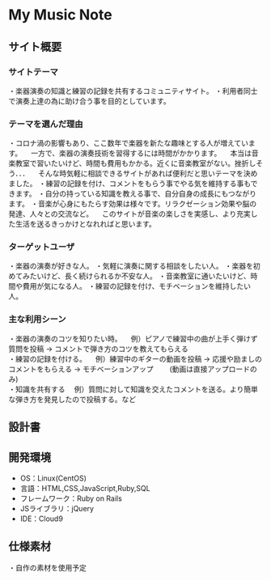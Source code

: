 # My Music Note

## サイト概要
### サイトテーマ
 ・楽器演奏の知識と練習の記録を共有するコミュニティサイト。
 ・利用者同士で演奏上達の為に助け合う事を目的としています。

### テーマを選んだ理由
 ・コロナ渦の影響もあり、ここ数年で楽器を新たな趣味とする人が増えています。
  &emsp;一方で、楽器の演奏技術を習得するには時間がかかります。
  &emsp;本当は音楽教室で習いたいけど、時間も費用もかかる。近くに音楽教室がない。挫折しそう．．．
  &emsp;そんな時気軽に相談できるサイトがあれば便利だと思いテーマを決めました。
 ・練習の記録を付け、コメントをもらう事でやる気を維持する事もできます。
 ・自分の持っている知識を教える事で、自分自身の成長にもつながります。
 ・音楽が心身にもたらす効果は様々です。リラクゼーション効果や脳の発達、人々との交流など。
  &emsp;このサイトが音楽の楽しさを実感し、より充実した生活を送るきっかけとなれればと思います。

### ターゲットユーザ
 ・楽器の演奏が好きな人。
 ・気軽に演奏に関する相談をしたい人。
 ・楽器を初めてみたいけど、長く続けられるか不安な人。
 ・音楽教室に通いたいけど、時間や費用が気になる人。
 ・練習の記録を付け、モチベーションを維持したい人。

### 主な利用シーン
 ・楽器の演奏のコツを知りたい時。
  &emsp;例）ピアノで練習中の曲が上手く弾けず質問を投稿 → コメントで弾き方のコツを教えてもらえる
  <br>
 ・練習の記録を付ける。
  &emsp;例）練習中のギターの動画を投稿 → 応援や励ましのコメントをもらえる → モチベーションアップ
  &emsp;&emsp;(動画は直接アップロードのみ)
  <br>
 ・知識を共有する
  &emsp;例）質問に対して知識を交えたコメントを送る。より簡単な弾き方を発見したので投稿する。など

## 設計書


## 開発環境
- OS：Linux(CentOS)
- 言語：HTML,CSS,JavaScript,Ruby,SQL
- フレームワーク：Ruby on Rails
- JSライブラリ：jQuery
- IDE：Cloud9

## 仕様素材
 ・自作の素材を使用予定
